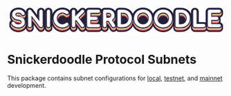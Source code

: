 ![Snickerdoodle](https://github.com/SnickerdoodleLabs/Snickerdoodle-Theme-Light/blob/main/snickerdoodle_horizontal_notab.png?raw=true)

# Snickerdoodle Protocol Subnets

This package contains subnet configurations for [local](/packages/contracts/subnets/local), 
[testnet](/packages/contracts/subnets/fuji), and [mainnet](/packages/contracts/subnets/mainnet) development.